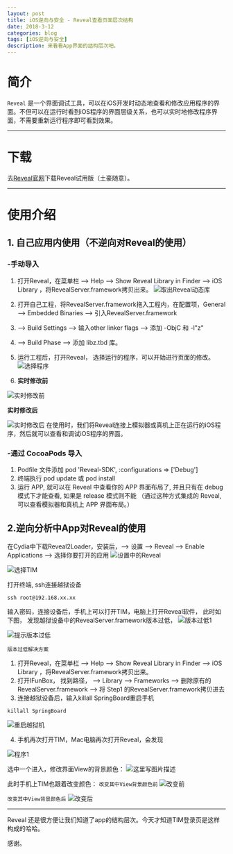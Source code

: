 ```yaml
---
layout: post
title: iOS逆向与安全 - Reveal查看页面层次结构
date: 2018-3-12
categories: blog
tags: [iOS逆向与安全]
description: 来看看App界面的结构层次吧。
---
```


# 简介
`Reveal` 是一个界面调试工具，可以在iOS开发时动态地查看和修改应用程序的界面。不但可以在运行时看到iOS程序的界面层级关系，也可以实时地修改程序界面，不需要重新运行程序即可看到效果。

****

# 下载

去[Reveal官网](http://revealapp.com/)下载Reveal试用版（土豪随意）。

****

# 使用介绍
## 1. 自己应用内使用（不逆向对Reveal的使用）
### -手动导入
1.  打开Reveal，在菜单栏 --> Help --> Show Reveal Library in Finder --> iOS Library ，将RevealServer.framework拷贝出来。
![取出Reveal动态库](http://img.blog.csdn.net/20180312160050374?watermark/2/text/aHR0cDovL2Jsb2cuY3Nkbi5uZXQvYm9yaW5nX2NhdA==/font/5a6L5L2T/fontsize/400/fill/I0JBQkFCMA==/dissolve/70)

2.  打开自己工程，将RevealServer.framework拖入工程内，在配置项，General --> Embedded Binaries --> 引入RevealServer.framework

3.  --> Build Settings --> 输入other linker flags --> 添加 -ObjC 和 -l"z"

4.   --> Build Phase  --> 添加 libz.tbd 库。

5. 运行工程后，打开Reveal， 选择运行的程序，可以开始进行页面的修改。
![选择程序](http://img.blog.csdn.net/20180312160845420?watermark/2/text/aHR0cDovL2Jsb2cuY3Nkbi5uZXQvYm9yaW5nX2NhdA==/font/5a6L5L2T/fontsize/400/fill/I0JBQkFCMA==/dissolve/70)

6. **实时修改前**

![实时修改前](http://img.blog.csdn.net/2018031215544390?watermark/2/text/aHR0cDovL2Jsb2cuY3Nkbi5uZXQvYm9yaW5nX2NhdA==/font/5a6L5L2T/fontsize/400/fill/I0JBQkFCMA==/dissolve/70)

**实时修改后**

![实时修改后](http://img.blog.csdn.net/20180312155457277?watermark/2/text/aHR0cDovL2Jsb2cuY3Nkbi5uZXQvYm9yaW5nX2NhdA==/font/5a6L5L2T/fontsize/400/fill/I0JBQkFCMA==/dissolve/70)
在使用时，我们将Reveal连接上模拟器或真机上正在运行的iOS程序，然后就可以查看和调试iOS程序的界面。

### -通过 CocoaPods 导入

1.  Podfile 文件添加 pod 'Reveal-SDK', :configurations => ['Debug']
2.  终端执行 pod update 或 pod install
3.  运行 APP, 就可以在 Reveal 中查看你的 APP 界面布局了, 并且只有在 debug 模式下才能查看, 如果是 release 模式则不能
（通过这种方式集成的 Reveal, 可以查看模拟器和真机上 APP 界面布局。）


## 2.逆向分析中App对Reveal的使用

在Cydia中下载Reveal2Loader，安装后，--> 设置 --> Reveal --> Enable Applications --> 选择你要打开的应用
![设置中的Reveal](http://img.blog.csdn.net/20180312172141353?watermark/2/text/aHR0cDovL2Jsb2cuY3Nkbi5uZXQvYm9yaW5nX2NhdA==/font/5a6L5L2T/fontsize/400/fill/I0JBQkFCMA==/dissolve/70)

![选择TIM](http://img.blog.csdn.net/20180312172159808?watermark/2/text/aHR0cDovL2Jsb2cuY3Nkbi5uZXQvYm9yaW5nX2NhdA==/font/5a6L5L2T/fontsize/400/fill/I0JBQkFCMA==/dissolve/70)

打开终端, ssh连接越狱设备
```
ssh root@192.168.xx.xx
```
输入密码，连接设备后，手机上可以打开TIM，电脑上打开Reveal软件，
此时如下图， 发现越狱设备中的RevealServer.framework版本过低，
![版本过低1](http://img.blog.csdn.net/20180312172424477?watermark/2/text/aHR0cDovL2Jsb2cuY3Nkbi5uZXQvYm9yaW5nX2NhdA==/font/5a6L5L2T/fontsize/400/fill/I0JBQkFCMA==/dissolve/70)

![提示版本过低](http://img.blog.csdn.net/20180312172451875?watermark/2/text/aHR0cDovL2Jsb2cuY3Nkbi5uZXQvYm9yaW5nX2NhdA==/font/5a6L5L2T/fontsize/400/fill/I0JBQkFCMA==/dissolve/70)

`版本过低解决方案`
1.  打开Reveal，在菜单栏 –> Help –> Show Reveal Library in Finder –> iOS Library ，将RevealServer.framework拷贝出来。
2.  打开IFunBox， 找到路径， --> Library --> Frameworks --> 删除原有的RevealServer.framework  --> 将 Step1 的RevealServer.framework拷贝进去
3.  连接越狱设备后，输入killall SpringBoard重启手机

```
killall SpringBoard
```

![重启越狱机](http://img.blog.csdn.net/20180312172902828?watermark/2/text/aHR0cDovL2Jsb2cuY3Nkbi5uZXQvYm9yaW5nX2NhdA==/font/5a6L5L2T/fontsize/400/fill/I0JBQkFCMA==/dissolve/70)

4.  手机再次打开TIM，Mac电脑再次打开Reveal，会发现

![程序1](http://img.blog.csdn.net/20180312173004691?watermark/2/text/aHR0cDovL2Jsb2cuY3Nkbi5uZXQvYm9yaW5nX2NhdA==/font/5a6L5L2T/fontsize/400/fill/I0JBQkFCMA==/dissolve/70)

选中一个进入，修改界面View的背景颜色：
![这里写图片描述](http://img.blog.csdn.net/20180312173032550?watermark/2/text/aHR0cDovL2Jsb2cuY3Nkbi5uZXQvYm9yaW5nX2NhdA==/font/5a6L5L2T/fontsize/400/fill/I0JBQkFCMA==/dissolve/70)

此时手机上TIM也跟着改变颜色：
`改变其中View背景颜色前`
![改变前](http://img.blog.csdn.net/20180312173125750?watermark/2/text/aHR0cDovL2Jsb2cuY3Nkbi5uZXQvYm9yaW5nX2NhdA==/font/5a6L5L2T/fontsize/400/fill/I0JBQkFCMA==/dissolve/70)

`改变其中View背景颜色后`
![改变后](http://img.blog.csdn.net/20180312173145420?watermark/2/text/aHR0cDovL2Jsb2cuY3Nkbi5uZXQvYm9yaW5nX2NhdA==/font/5a6L5L2T/fontsize/400/fill/I0JBQkFCMA==/dissolve/70)


****
Reveal 还是很方便让我们知道了app的结构层次。今天才知道TIM登录页是这样构成的哈哈。

感谢。


